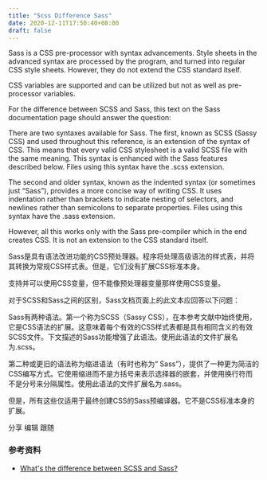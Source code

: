 ```yaml
---
title: "Scss Difference Sass"
date: 2020-12-11T17:50:40+08:00
draft: false
---
```



Sass is a CSS pre-processor with syntax advancements. Style sheets in the advanced syntax are processed by the program, and turned into regular CSS style sheets. However, they do not extend the CSS standard itself.

CSS variables are supported and can be utilized but not as well as pre-processor variables.

For the difference between SCSS and Sass, this text on the Sass documentation page should answer the question:

There are two syntaxes available for Sass. The first, known as SCSS (Sassy CSS) and used throughout this reference, is an extension of the syntax of CSS. This means that every valid CSS stylesheet is a valid SCSS file with the same meaning. This syntax is enhanced with the Sass features described below. Files using this syntax have the .scss extension.

The second and older syntax, known as the indented syntax (or sometimes just “Sass”), provides a more concise way of writing CSS. It uses indentation rather than brackets to indicate nesting of selectors, and newlines rather than semicolons to separate properties. Files using this syntax have the .sass extension.

However, all this works only with the Sass pre-compiler which in the end creates CSS. It is not an extension to the CSS standard itself.

Sass是具有语法改进功能的CSS预处理器。程序将处理高级语法的样式表，并将其转换为常规CSS样式表。但是，它们没有扩展CSS标准本身。

支持并可以使用CSS变量，但不能像预处理器变量那样使用CSS变量。

对于SCSS和Sass之间的区别，Sass文档页面上的此文本应回答以下问题：

Sass有两种语法。第一个称为SCSS（Sassy CSS），在本参考文献中始终使用，它是CSS语法的扩展。这意味着每个有效的CSS样式表都是具有相同含义的有效SCSS文件。下文描述的Sass功能增强了此语法。使用此语法的文件扩展名为.scss。

第二种或更旧的语法称为缩进语法（有时也称为“ Sass”），提供了一种更为简洁的CSS编写方式。它使用缩进而不是方括号来表示选择器的嵌套，并使用换行符而不是分号来分隔属性。使用此语法的文件扩展名为.sass。

但是，所有这些仅适用于最终创建CSS的Sass预编译器。它不是CSS标准本身的扩展。

分享  编辑  跟随 

### 参考资料

- [What's the difference between SCSS and Sass?](https://stackoverflow.com/questions/5654447/whats-the-difference-between-scss-and-sass)